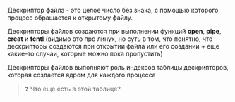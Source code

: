 Дескриптор файла - это целое число без знака, с помощью которого процесс обращается к открытому файлу.

Дескрипторы файлов создаются при выполнении функций **open**, **pipe**, **creat** и **fcntl** (видимо это про линух, но суть в том, что понятно, что дескрипторы создаются при открытии файла или его создании + еще какие-то случаи, которые можно пока пропустить)

Дескрипторы файлов выполняют роль индексов таблицы дескрипторов, которая создается ядром для каждого процесса

> :question: Что еще есть в этой таблице?